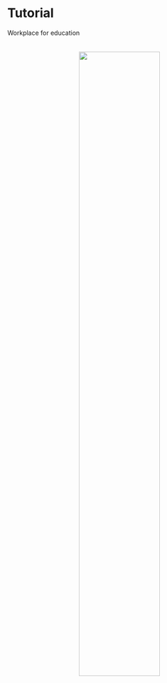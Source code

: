 # Tutorial
Workplace for education


<div align="center" style="padding: 20px 0;">
  <img style="height: auto; width: 60%;" src="https://github-readme-stats.vercel.app/api?username=HaberSerhii&custom_title=Сергій Габер&show_icons=true" />
</div>
